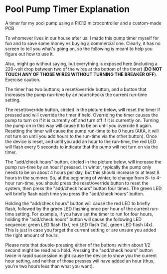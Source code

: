 # Pool Pump Timer Explanation
A timer for my pool pump using a PIC12 microcontroller and a custom-made PCB

To whomever lives in our house after us:
I made this pump timer myself for fun and to save some money vs buying a commercial one. Clearly, it has no screen to tell you what's going on, so the following is meant to help you figure out how to use it.

Also, might go without saying, but everything is exposed here (including a 220-volt drop between two of the wires at the bottom of the timer) (**DO NOT TOUCH ANY OF THOSE WIRES WITHOUT TURNING THE BREAKER OFF**). Exercise caution.

The timer has two buttons; a reset/override button, and a button that increases the pump run-time by an hour/checks the current run-time setting.

The reset/override button, circled in the picture below, will reset the timer if pressed and will override the timer if held. Overriding the timer causes the pump to turn on if it is currently off and turn off if it is currently on. Turning the pump on in this way will cause it to be on until you override it again. Resetting the timer will cause the pump run-time to be 0 hours (AKA, it will not turn on until you add hours to the run-time via the other button). Once the device is reset, and until you add an hour to the run-time, the red LED will flash every 5 seconds to indicate that the pump will not turn on via the timer.

The "add/check hours" button, circled in the picture below, will increase the pump run-time by an hour if pressed. In winter, typically the pump only needs to be on about 4 hours per day, but this should increase to at least 8 hours in the summer. So, at the beginning of winter, to change from 8- to 4-hour run-time, you should press the reset/override button to reset the system, then press the "add/check hours" button four times. The green LED will briefly flash each time you press the "add/check hours" button.

Holding the "add/check hours" button will cause the red LED to briefly flash, followed by the green LED flashing once per hour of the current run-time setting. For example, if you have set the timer to run for four hours, holding the "add/check hours" button will cause the following LED sequence: green LED flash (1x), red LED flash (1x), green LED flash (4x). This is just in case you forget the current setting or are unsure you added the right amount of hours.

Please note that double-pressing either of the buttons within about 1/2 second might be read as a hold. Pressing the "add/check hours" button twice in rapid succession might cause the device to show you the current hour setting, and neither of those presses will have added an hour (thus, you're two hours less than what you want).
